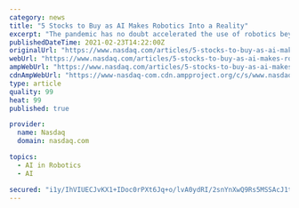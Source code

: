 ```yaml
---
category: news
title: "5 Stocks to Buy as AI Makes Robotics Into a Reality"
excerpt: "The pandemic has no doubt accelerated the use of robotics beyond imagination, and an increasing number of robots are now being used in industrials settings. The recent rush to reduce carbon footprint has also boosted investment in modern robot technology."
publishedDateTime: 2021-02-23T14:22:00Z
originalUrl: "https://www.nasdaq.com/articles/5-stocks-to-buy-as-ai-makes-robotics-into-a-reality-2021-02-23"
webUrl: "https://www.nasdaq.com/articles/5-stocks-to-buy-as-ai-makes-robotics-into-a-reality-2021-02-23"
ampWebUrl: "https://www.nasdaq.com/articles/5-stocks-to-buy-as-ai-makes-robotics-into-a-reality-2021-02-23?amp"
cdnAmpWebUrl: "https://www-nasdaq-com.cdn.ampproject.org/c/s/www.nasdaq.com/articles/5-stocks-to-buy-as-ai-makes-robotics-into-a-reality-2021-02-23?amp"
type: article
quality: 99
heat: 99
published: true

provider:
  name: Nasdaq
  domain: nasdaq.com

topics:
  - AI in Robotics
  - AI

secured: "i1y/IhVIUECJvKX1+IDoc0rPXt6Jq+o/lvA0ydRI/2snYnXwQ9Rs5MSSAcJ1tgLQ3XsNC4LW/NjDl8LUi1J3l/vT5rmJ1zj1a4e6W5t5u12R2xlx1MNICM477yCEZ3uCCzrn5Y2dAM7NZkRDgMnLqUFWXTZcBsBLIdiupHiftuivn2hrTZjYqQxvb3wgf40t521UFrSahTqHs+P9FolznUTglzFp5dzzvvvu9rgI8fqWiaUishXIB6llYSW6jv367+IEaravpv+avmVw/rhYUM9zzdPIfLdPkMLLmLbTLuTnFHheM+fjrUceLonTrFqDQzvHTjI/F/xVERDUvhqtPOLt2ZsmUeFxghx+BiOS/c4=;MySmT3NMMoV0vX/mxRRyWQ=="
---
```


